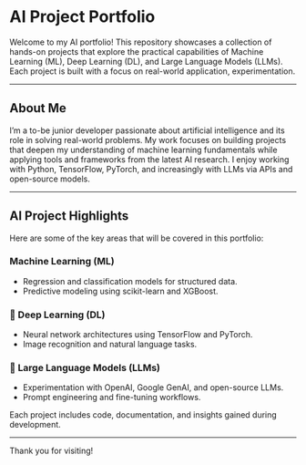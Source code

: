 # AI Project Portfolio

Welcome to my AI portfolio! This repository showcases a collection of hands-on projects that explore the practical capabilities of Machine Learning (ML), Deep Learning (DL), and Large Language Models (LLMs). Each project is built with a focus on real-world application, experimentation.  

---

## About Me

I’m a to-be junior developer passionate about artificial intelligence and its role in solving real-world problems. My work focuses on building projects that deepen my understanding of machine learning fundamentals while applying tools and frameworks from the latest AI research. I enjoy working with Python, TensorFlow, PyTorch, and increasingly with LLMs via APIs and open-source models.

---

## AI Project Highlights

Here are some of the key areas that will be covered in this portfolio:

### Machine Learning (ML)
- Regression and classification models for structured data.
- Predictive modeling using scikit-learn and XGBoost.

### 🧬 Deep Learning (DL)
- Neural network architectures using TensorFlow and PyTorch.
- Image recognition and natural language tasks.

### 💬 Large Language Models (LLMs)
- Experimentation with OpenAI, Google GenAI, and open-source LLMs.
- Prompt engineering and fine-tuning workflows.

Each project includes code, documentation, and insights gained during development.

---

Thank you for visiting!

